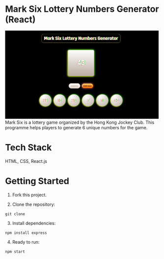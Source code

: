 # Mark Six Lottery Numbers Generator (React)
<img src="./docs/preview.png"  style="width: 500px">
Mark Six is a lottery game organized by the Hong Kong Jockey Club.
This programme helps players to generate 6 unique numbers for the game.

# Tech Stack

HTML, CSS, React.js

# Getting Started

1. Fork this project.

2. Clone the repository:

```
git clone 
```

3. Install dependencies:

```
npm install express
```

4. Ready to run:

```
npm start
```
